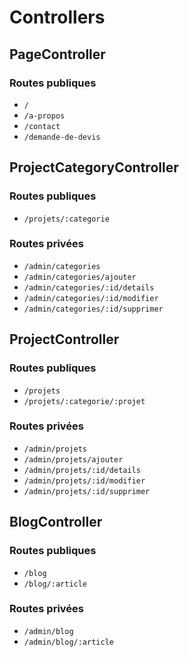 # Controllers

## PageController

### Routes publiques
 
- `/`
- `/a-propos`
- `/contact`
- `/demande-de-devis`


## ProjectCategoryController

### Routes publiques

- `/projets/:categorie`

### Routes privées

- `/admin/categories`
- `/admin/categories/ajouter`
- `/admin/categories/:id/details`
- `/admin/categories/:id/modifier`
- `/admin/categories/:id/supprimer`


## ProjectController

### Routes publiques

- `/projets`
- `/projets/:categorie/:projet`

### Routes privées

- `/admin/projets`
- `/admin/projets/ajouter`
- `/admin/projets/:id/details`
- `/admin/projets/:id/modifier`
- `/admin/projets/:id/supprimer`


## BlogController

### Routes publiques

- `/blog`
- `/blog/:article`


### Routes privées

- `/admin/blog`
- `/admin/blog/:article`
